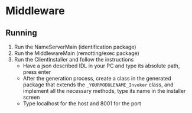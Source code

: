 # Middleware

## Running

1. Run the NameServerMain (identification package)
2. Run the MiddlewareMain (remotting/exec package)
3. Run the ClientInstaller and follow the instructions
    - Have a json described IDL in your PC and type its absolute path, press enter
    - After the generation process, create a class in the generated package that extends the `_YOURMODULENAME_Invoker` class,
        and implement all the necessary methods, type its name in the installer screen
    - Type localhost for the host and 8001 for the port
